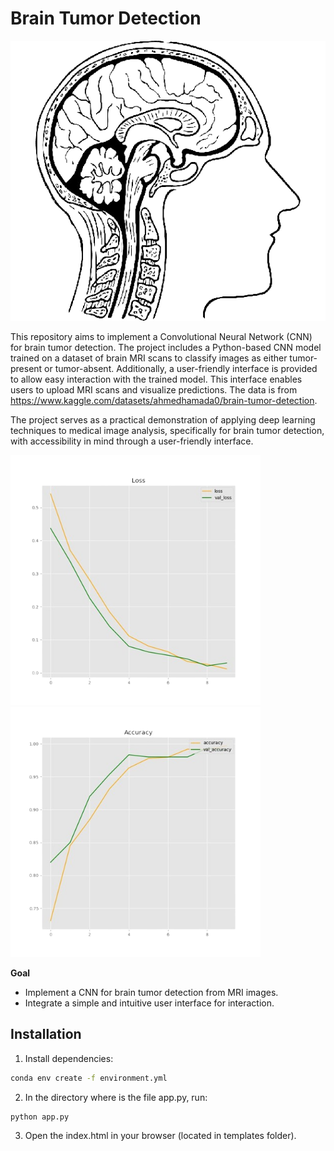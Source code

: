 # Brain Tumor Detection

<img src = 'reports/brain-removebg-preview.png'>

This repository aims to implement a Convolutional Neural Network (CNN) for brain tumor detection. The project includes a Python-based CNN model trained on a dataset of brain MRI scans to classify images as either tumor-present or tumor-absent. Additionally, a user-friendly interface is provided to allow easy interaction with the trained model. This interface enables users to upload MRI scans and visualize predictions. The data  is from https://www.kaggle.com/datasets/ahmedhamada0/brain-tumor-detection. 

The project serves as a practical demonstration of applying deep learning techniques to medical image analysis, specifically for brain tumor detection, with accessibility in mind through a user-friendly interface.


<img width=400px src = 'reports/loss-removebg-preview.png'><img width=400px src = 'reports/accuracy-removebg-preview.png'>


**Goal**
- Implement a CNN for brain tumor detection from MRI images.
- Integrate a simple and intuitive user interface for interaction.

## Installation
1. Install dependencies:
```bash
conda env create -f environment.yml
```

2. In the directory where is the file app.py, run:
```bash
python app.py
```

3. Open the index.html in your browser (located in templates folder).
